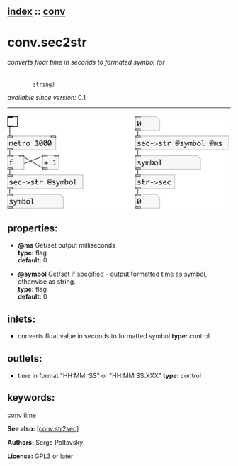 [index](index.html) :: [conv](category_conv.html)
---

# conv.sec2str

###### converts float time in seconds to formated symbol (or
            string)

*available since version:* 0.1

---




[![example](../examples/img/conv.sec2str.jpg)](../examples/pd/conv.sec2str.pd)







## properties:

* **@ms** 
Get/set output milliseconds<br>
__type:__ flag<br>
__default:__ 0<br>

* **@symbol** 
Get/set if specified - output formatted time as symbol, otherwise as string.<br>
__type:__ flag<br>
__default:__ 0<br>



## inlets:

* converts float value in seconds to formatted symbol 
__type:__ control<br>



## outlets:

* time in format &#34;HH:MM::SS&#34; or &#34;HH:MM:SS.XXX&#34;
__type:__ control<br>



## keywords:

[conv](keywords/conv.html)
[time](keywords/time.html)



**See also:**
[\[conv.str2sec\]](conv.str2sec.html)




**Authors:** Serge Poltavsky




**License:** GPL3 or later





